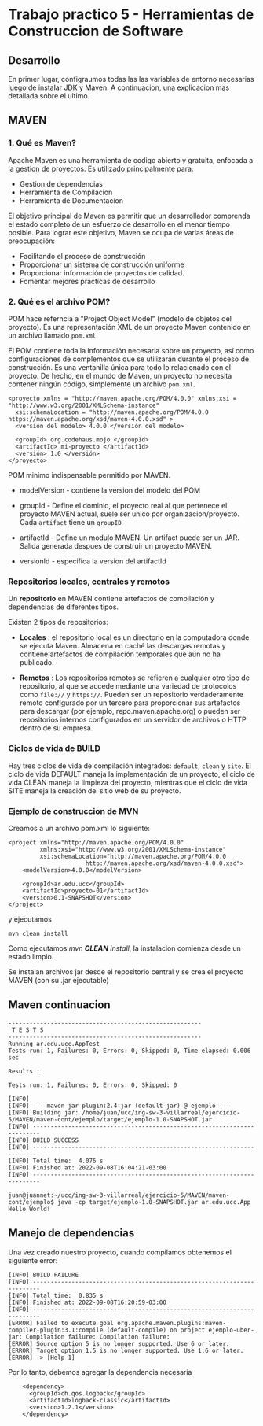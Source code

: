 # Trabajo practico 5 - Herramientas de Construccion de Software

## Desarrollo

En primer lugar, configraumos todas las las variables de entorno necesarias luego de instalar JDK y Maven. A continuacion, una explicacion mas detallada sobre el ultimo.


## MAVEN

### 1. Qué es Maven?

Apache Maven es una herramienta de codigo abierto y gratuita, enfocada a la gestion de proyectos. Es utilizado principalmente para:

- Gestion de dependencias
- Herramienta de Compilacion
- Herramienta de Documentacion

El objetivo principal de Maven es permitir que un desarrollador comprenda el estado completo de un esfuerzo de desarrollo en el menor tiempo posible. Para lograr este objetivo, Maven se ocupa de varias áreas de preocupación:

- Facilitando el proceso de construcción
- Proporcionar un sistema de construcción uniforme
- Proporcionar información de proyectos de calidad.
- Fomentar mejores prácticas de desarrollo




### 2. Qué es el archivo POM?

POM hace referncia a "Project Object Model" (modelo de objetos del proyecto). Es una representación XML de un proyecto Maven contenido en un archivo llamado ``pom.xml``. 

El POM contiene toda la información necesaria sobre un proyecto, así como configuraciones de complementos que se utilizarán durante el proceso de construcción. Es una ventanilla única para todo lo relacionado con el proyecto. De hecho, en el mundo de Maven, un proyecto no necesita contener ningún código, simplemente un archivo ```pom.xml```.


```
<proyecto xmlns = "http://maven.apache.org/POM/4.0.0" xmlns:xsi = "http://www.w3.org/2001/XMLSchema-instance"  
  xsi:schemaLocation = "http://maven.apache.org/POM/4.0.0 https://maven.apache.org/xsd/maven-4.0.0.xsd" >
  <versión del modelo> 4.0.0 </versión del modelo>
 
  <groupId> org.codehaus.mojo </groupId>
  <artifactId> mi-proyecto </artifactId>
  <versión> 1.0 </versión>
</proyecto>
```
POM minimo indispensable permitido por MAVEN.

- modelVersion - contiene la version del modelo del POM

- groupId - Define el dominio, el proyecto real al que pertenece el proyecto MAVEN actual, suele ser unico por organizacion/proyecto. Cada ```artifact``` tiene un ```groupID```

- artifactId - Define un modulo MAVEN. Un artifact puede ser un JAR. Salida generada despues de construir un proyecto MAVEN.

- versionId - especifica la version del artifactId

### Repositorios locales, centrales y remotos

Un **repositorio** en MAVEN contiene artefactos de compilación y dependencias de diferentes tipos.

Existen 2 tipos de repositorios:

- **Locales** : el repositorio local es un directorio en la computadora donde se ejecuta Maven. Almacena en caché las descargas remotas y contiene artefactos de compilación temporales que aún no ha publicado.

- **Remotos** : Los repositorios remotos se refieren a cualquier otro tipo de repositorio, al que se accede mediante una variedad de protocolos como ```file://``` y ```https://```. Pueden ser un repositorio verdaderamente remoto configurado por un tercero para proporcionar sus artefactos para descargar (por ejemplo, repo.maven.apache.org) o pueden ser repositorios internos configurados en un servidor de archivos o HTTP dentro de su empresa.

### Ciclos de vida de BUILD

Hay tres ciclos de vida de compilación integrados: ```default```, ``clean`` y ``site``. El ciclo de vida DEFAULT maneja la implementación de un proyecto, el ciclo de vida CLEAN maneja la limpieza del proyecto, mientras que el ciclo de vida SITE maneja la creación del sitio web de su proyecto.

### Ejemplo de construccion de MVN 

Creamos a un archivo pom.xml lo siguiente:

```
<project xmlns="http://maven.apache.org/POM/4.0.0"
         xmlns:xsi="http://www.w3.org/2001/XMLSchema-instance"
         xsi:schemaLocation="http://maven.apache.org/POM/4.0.0
                      http://maven.apache.org/xsd/maven-4.0.0.xsd">
    <modelVersion>4.0.0</modelVersion>

    <groupId>ar.edu.ucc</groupId>
    <artifactId>proyecto-01</artifactId>
    <version>0.1-SNAPSHOT</version>
</project>
```

y ejecutamos 

```
mvn clean install
```

Como ejecutamos *mvn ***CLEAN*** install*, la instalacion comienza desde un estado limpio.

Se instalan archivos jar desde el repositorio central y se crea el proyecto MAVEN (con su .jar ejecutable)

## Maven continuacion

```
-------------------------------------------------------
 T E S T S
-------------------------------------------------------
Running ar.edu.ucc.AppTest
Tests run: 1, Failures: 0, Errors: 0, Skipped: 0, Time elapsed: 0.006 sec

Results :

Tests run: 1, Failures: 0, Errors: 0, Skipped: 0

[INFO] 
[INFO] --- maven-jar-plugin:2.4:jar (default-jar) @ ejemplo ---
[INFO] Building jar: /home/juan/ucc/ing-sw-3-villarreal/ejercicio-5/MAVEN/maven-cont/ejemplo/target/ejemplo-1.0-SNAPSHOT.jar
[INFO] ------------------------------------------------------------------------
[INFO] BUILD SUCCESS
[INFO] ------------------------------------------------------------------------
[INFO] Total time:  4.076 s
[INFO] Finished at: 2022-09-08T16:04:21-03:00
[INFO] ------------------------------------------------------------------------
```
```
juan@juannet:~/ucc/ing-sw-3-villarreal/ejercicio-5/MAVEN/maven-cont/ejemplo$ java -cp target/ejemplo-1.0-SNAPSHOT.jar ar.edu.ucc.App
Hello World!
```


## Manejo de dependencias

Una vez creado nuestro proyecto, cuando compilamos obtenemos el siguiente error:

```
[INFO] BUILD FAILURE
[INFO] ------------------------------------------------------------------------
[INFO] Total time:  0.835 s
[INFO] Finished at: 2022-09-08T16:20:59-03:00
[INFO] ------------------------------------------------------------------------
[ERROR] Failed to execute goal org.apache.maven.plugins:maven-compiler-plugin:3.1:compile (default-compile) on project ejemplo-uber-jar: Compilation failure: Compilation failure: 
[ERROR] Source option 5 is no longer supported. Use 6 or later.
[ERROR] Target option 1.5 is no longer supported. Use 1.6 or later.
[ERROR] -> [Help 1]
```

Por lo tanto, debemos agregar la dependencia necesaria

```
    <dependency>
      <groupId>ch.qos.logback</groupId>
      <artifactId>logback-classic</artifactId>
      <version>1.2.1</version>
    </dependency>
```